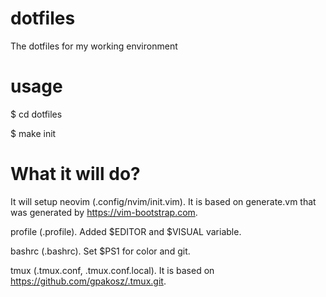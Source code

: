 # dotfiles
The dotfiles for my working environment

# usage
$ cd dotfiles

$ make init

# What it will do?
It will setup 
neovim (.config/nvim/init.vim). It is based on generate.vm that was generated by https://vim-bootstrap.com.

profile (.profile). Added $EDITOR and $VISUAL variable.

bashrc (.bashrc). Set $PS1 for color and git.

tmux (.tmux.conf, .tmux.conf.local). It is based on https://github.com/gpakosz/.tmux.git.
